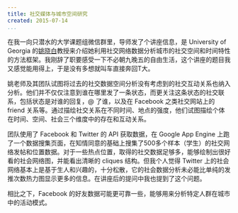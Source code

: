 ```yaml
---
title: 社交媒体与城市空间研究
created: 2015-07-14
...
```


在我一向只潜水的大学课题组微信群里，导师发了个讲座信息，是 University of Georgia 的[姚晓白](http://geography.uga.edu/directory/profile/yao-xiaobai/)教授来介绍她利用社交网络数据分析城市的社交空间和时间特性的方法框架。我刚辞了职要感受一下不必朝九晚五的自由生活，这个讲座的题目我又感觉能用得上，于是没有多想就叫车直接奔回T大。

姚老师及其团队试图将过去的社交数据空间分析没有考虑到的社交互动关系也纳入分析。他们并不仅仅注意到谁在哪里发了一条状态，而更关注这条状态的社交联系，包括状态是对谁的回复，@ 了谁，以及在 Facebook 之类社交网站上的 friend 关系等。通过描绘社交关系在不同时间、地点的强度，他们试图描绘个体在时间、空间、社会三个维度中的存在和互动关系。

团队使用了 Facebook 和 Twitter 的 API 获取数据，在 Google App Engine 上跑了一个数据搜集页面，在知情同意的基础上搜集了500多个样本（学生）的社交网络发帖和位置数据。对于一些热点位置，取得的社交数据足够多，能够绘制出很好看的社会网络图，并能看出清晰的 cliques 结构。但我个人觉得 Twitter 上的社会网络基本上是基于生人和兴趣的，十分松散，它的社会数据分析未必能比单纯的发推次数热力图显示更多的信息。在讲座后的提问中我也提到了这个问题。

相比之下，Facebook 的好友数据可能更可靠一些，能够用来分析特定人群在城市中的活动模式。
